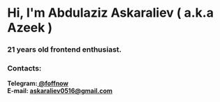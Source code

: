 <head>
<meta name="description" content="Abdulaziz Askaraliev (a.k.a Azeek) on GitHub" />
</head>
<h1>Hi, I'm Abdulaziz Askaraliev ( a.k.a Azeek )</h1>
<h3 align="left">21 years old frontend enthusiast.</h3>
<h3 align="left">Contacts: </h3>
<b>
Telegram:<a href="https://t.me/foffnow" target="_blank"> @foffnow </a>
<br/>
E-mail: <a href="mailto:askaraliev0516@gmail.com"> askaraliev0516@gmail.com </a>
</b>
